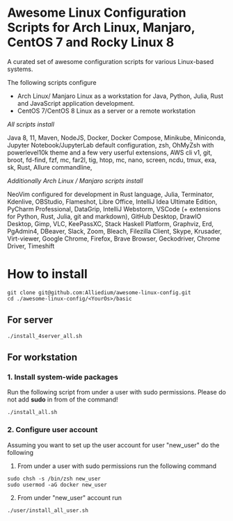 # Awesome Linux Configuration Scripts for Arch Linux, Manjaro, CentOS 7 and Rocky Linux 8
A curated set of awesome configuration scripts for various Linux-based systems.

The following scripts configure 
* Arch Linux/ Manjaro Linux as a workstation for Java, Python, Julia, Rust and JavaScript application development.
* CentOS 7/CentOS 8 Linux as a server or a remote workstation

*All scripts install*

Java 8, 11, Maven, NodeJS, Docker, Docker Compose, Minikube, Miniconda, Jupyter Notebook/JupyterLab default configuration, zsh, OhMyZsh with powerlevel10k theme and a few very userful extensions, AWS cli v1, git, broot, fd-find, fzf, mc, far2l, tig, htop, mc, nano, screen, ncdu, tmux, exa, sk,  Rust, Allure commandline, 

*Additionally Arch Linux / Manjaro scripts install*

NeoVim configured for development in Rust language, Julia, Terminator, Kdenlive, OBStudio, Flameshot, Libre Office, IntelliJ Idea Ultimate Edition, PyCharm Professional, DataGrip, IntelliJ Webstorm, VSCode (+ extensions for Python, Rust, Julia, git and markdown), GitHub Desktop, DrawIO Desktop, Gimp, VLC, KeePassXC, Stack Haskell Platform, Graphviz, Erd, PgAdmin4, DBeaver, Slack, Zoom, Bleach, Filezilla Client, Skype, Krusader, Virt-viewer, Google Chrome, Firefox, Brave Browser, Geckodriver, Chrome Driver, Timeshift

# How to install
```
git clone git@github.com:Alliedium/awesome-linux-config.git
cd ./awesome-linux-config/<YourOs>/basic
```

## For server
```
./install_4server_all.sh
```
## For workstation
### 1. Install system-wide packages
Run the following script from under a user with sudo permissions. 
Please do not add **sudo** in from of the command!
```
./install_all.sh
```
### 2. Configure user account
Assuming you want to set up the user account for user "new_user" do the following

1. From under a user with sudo permissions run the following command
```
sudo chsh -s /bin/zsh new_user
sudo usermod -aG docker new_user
```

2. From under "new_user" account run 
```
./user/install_all_user.sh
```
